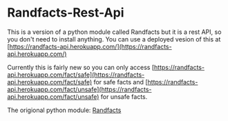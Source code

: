 # Randfacts-Rest-Api

This is a version of a python module called Randfacts but it is a rest API, so you don't need to install anything.
You can use a deployed vesion of this at [https://randfacts-api.herokuapp.com/](https://randfacts-api.herokuapp.com/)

Currently this is fairly new so you can only access [https://randfacts-api.herokuapp.com/fact/safe](https://randfacts-api.herokuapp.com/fact/safe) for safe facts and [https://randfacts-api.herokuapp.com/fact/unsafe](https://randfacts-api.herokuapp.com/fact/unsafe) for unsafe facts.

The origional python module: [Randfacts](https://github.com/TabulateJarl8/randfacts)
